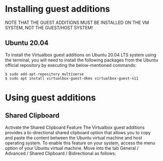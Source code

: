 # Installing guest additions

NOTE THAT THE GUEST ADDITIONS MUST BE INSTALLED ON THE VM SYSTEM, NOT THE GUEST/HOST SYSTEM!

## Ubuntu 20.04

To install the Virtualbox guest additions on Ubuntu 20.04 LTS system using the terminal, you will need to install the following packages from the Ubuntu official repository by executing the below-mentioned commands:
```
$ sudo add-apt-repository multiverse
$ sudo apt install virtualbox-guest-dkms virtualbox-guest-x11
```

# Using guest additions

## Shared Clipboard

Activate the Shared Clipboard Feature
The Virtualbox guest additions provides a bi-directional shared clipboard option that allows you to copy and paste the content between the Ubuntu virtual machine and host operating system.
To enable this feature on your system, access the menu option of your Ubuntu virtual machine. Move into the tab General / Advanced / Shared Clipboard / Bidirectional as follows:
